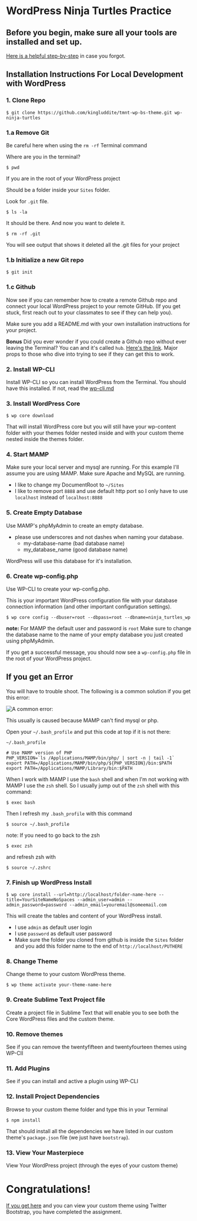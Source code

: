 # WordPress Ninja Turtles Practice

## Before you begin, make sure all your tools are installed and set up. 

[Here is a helpful step-by-step](https://github.com/kingluddite/web-dev-notes/blob/master/workflow/classroom-setup-instructions.md) in case you forgot.

## Installation Instructions For Local Development with WordPress

### 1. Clone Repo 

```
$ git clone https://github.com/kingluddite/tmnt-wp-bs-theme.git wp-ninja-turtles
```

### 1.a Remove Git

Be careful here when using the `rm -rf` Terminal command

Where are you in the terminal?

```
$ pwd
```

If you are in the root of your WordPress project

Should be a folder inside your `Sites` folder.

Look for `.git` file.

```
$ ls -la
```

It should be there. And now you want to delete it.

```
$ rm -rf .git
```

You will see output that shows it deleted all the .git files for your project

### 1.b Initialize a new Git repo

```
$ git init
```

### 1.c Github

Now see if you can remember how to create a remote Github repo and connect your local WordPress project to your remote GitHub. (If you get stuck, first reach out to your classmates to see if they can help you).

Make sure you add a README.md with your own installation instructions for your project.

**Bonus** Did you ever wonder if you could create a Github repo without ever leaving the Terminal? You can and it's called `hub`. [Here's the link](https://hub.github.com/). Major props to those who dive into trying to see if they can get this to work.


### 2. Install WP-CLI

Install WP-CLI so you can install WordPress from the Terminal. You should have this installed. If not, read the [wp-cli.md](https://github.com/kingluddite/web-dev-notes/blob/master/wordpress/wp-cli.md)

### 3. Install WordPress Core

```
$ wp core download
```

That will install WordPress core but you will still have your wp-content folder with your themes folder nested inside and with your custom theme nested inside the themes folder.

### 4. Start MAMP

Make sure your local server and mysql are running. For this example I'll assume you are using MAMP. Make sure Apache and MySQL are running.

* I like to change my DocumentRoot to `~/Sites`
* I like to remove port `8888` and use default http port so I only have to use `localhost` instead of ``localhost:8888``

### 5. Create Empty Database

Use MAMP's phpMyAdmin to create an empty database.

* please use underscores and not dashes when naming your database.
    - my-database-name (bad database name)
    - my_database_name (good database name)

WordPress will use this database for it's installation.

### 6. Create wp-config.php

Use WP-CLI to create your wp-config.php.

This is your important WordPress configuration file with your database connection information (and other important configuration settings).

```
$ wp core config --dbuser=root --dbpass=root --dbname=ninja_turtles_wp
```

**note:** For MAMP the default user and password is `root`
Make sure to change the database name to the name of your empty database you just created using phpMyAdmin.

If you get a successful message, you should now see a `wp-config.php` file in the root of your WordPress project.

## If you get an Error

You will have to trouble shoot. The following is a common solution if you get this error:

![A common error:](https://i.imgur.com/9Jth4BU.png)

This usually is caused because MAMP can't find mysql or php.

Open your `~/.bash_profile` and put this code at top if it is not there:

`~/.bash_profile`

```
# Use MAMP version of PHP
PHP_VERSION=`ls /Applications/MAMP/bin/php/ | sort -n | tail -1`
export PATH=/Applications/MAMP/bin/php/${PHP_VERSION}/bin:$PATH
export PATH=/Applications/MAMP/Library/bin:$PATH
```

When I work with MAMP I use the `bash` shell and when I'm not working with MAMP I use the `zsh` shell. So I usually jump out of the `zsh` shell with this command:

```
$ exec bash
```

Then I refresh my `.bash_profile` with this command

```
$ source ~/.bash_profile
```

note: If you need to go back to the zsh

```
$ exec zsh
```

and refresh zsh with

```
$ source ~/.zshrc
```

### 7. Finish up WordPress Install

```
$ wp core install --url=http://localhost/folder-name-here --title=YourSiteNameNoSpaces --admin_user=admin --admin_password=password --admin_email=youremail@someemail.com
```

This will create the tables and content of your WordPress install.
* I use `admin` as default user login
* I use `password` as default user password
* Make sure the folder you cloned from github is inside the `Sites` folder and you add this folder name to the end of `http://localhost/PUTHERE`

### 8. Change Theme

Change theme to your custom WordPress theme.

```
$ wp theme activate your-theme-name-here
```

### 9. Create Sublime Text Project file

Create a project file in Sublime Text that will enable you to see both the Core WordPress files and the custom theme.

### 10. Remove themes

See if you can remove the twentyfifteen and twentyfourteen themes using WP-ClI

### 11. Add Plugins

See if you can install and active a plugin using WP-CLI

### 12. Install Project Dependencies

Browse to your custom theme folder and type this in your Terminal

```
$ npm install
```

That should install all the dependencies we have listed in our custom theme's `package.json` file (we just have `bootstrap`).

### 13. View Your Masterpiece

View Your WordPress project (through the eyes of your custom theme)

# Congratulations! 

[If you get here](https://i.imgur.com/hbcd082.png) and you can view your custom theme using Twitter Bootstrap, you have completed the assignment.





